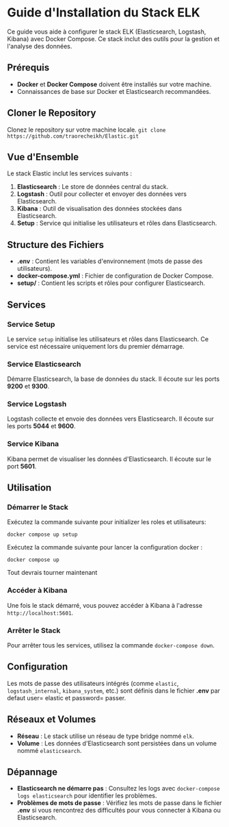 # Guide d'Installation du Stack ELK

Ce guide vous aide à configurer le stack ELK (Elasticsearch, Logstash, Kibana) avec Docker Compose. Ce stack inclut des outils pour la gestion et l'analyse des données.

## Prérequis

- **Docker** et **Docker Compose** doivent être installés sur votre machine.
- Connaissances de base sur Docker et Elasticsearch recommandées.

## Cloner le Repository

Clonez le repository sur votre machine locale.
`git clone https://github.com/traorecheikh/Elastic.git`

## Vue d'Ensemble

Le stack Elastic inclut les services suivants :

1. **Elasticsearch** : Le store de données central du stack.
2. **Logstash** : Outil pour collecter et envoyer des données vers Elasticsearch.
3. **Kibana** : Outil de visualisation des données stockées dans Elasticsearch.
4. **Setup** : Service qui initialise les utilisateurs et rôles dans Elasticsearch.

## Structure des Fichiers

- **.env** : Contient les variables d'environnement (mots de passe des utilisateurs).
- **docker-compose.yml** : Fichier de configuration de Docker Compose.
- **setup/** : Contient les scripts et rôles pour configurer Elasticsearch.

## Services

### Service Setup

Le service `setup` initialise les utilisateurs et rôles dans Elasticsearch. Ce service est nécessaire uniquement lors du premier démarrage.

### Service Elasticsearch

Démarre Elasticsearch, la base de données du stack. Il écoute sur les ports **9200** et **9300**.

### Service Logstash

Logstash collecte et envoie des données vers Elasticsearch. Il écoute sur les ports **5044** et **9600**.

### Service Kibana

Kibana permet de visualiser les données d'Elasticsearch. Il écoute sur le port **5601**.

## Utilisation

### Démarrer le Stack

Exécutez la commande suivante pour initializer les roles et utilisateurs:

`docker compose up setup`

Exécutez la commande suivante pour lancer la configuration docker :

`docker compose up`

Tout devrais tourner maintenant 

### Accéder à Kibana

Une fois le stack démarré, vous pouvez accéder à Kibana à l'adresse `http://localhost:5601`.

### Arrêter le Stack

Pour arrêter tous les services, utilisez la commande `docker-compose down`.

## Configuration

Les mots de passe des utilisateurs intégrés (comme `elastic`, `logstash_internal`, `kibana_system`, etc.) sont définis dans le fichier **.env** par defaut user= elastic et password= passer.

## Réseaux et Volumes

- **Réseau** : Le stack utilise un réseau de type bridge nommé `elk`.
- **Volume** : Les données d'Elasticsearch sont persistées dans un volume nommé `elasticsearch`.

## Dépannage

- **Elasticsearch ne démarre pas** : Consultez les logs avec `docker-compose logs elasticsearch` pour identifier les problèmes.
- **Problèmes de mots de passe** : Vérifiez les mots de passe dans le fichier **.env** si vous rencontrez des difficultés pour vous connecter à Kibana ou Elasticsearch.
